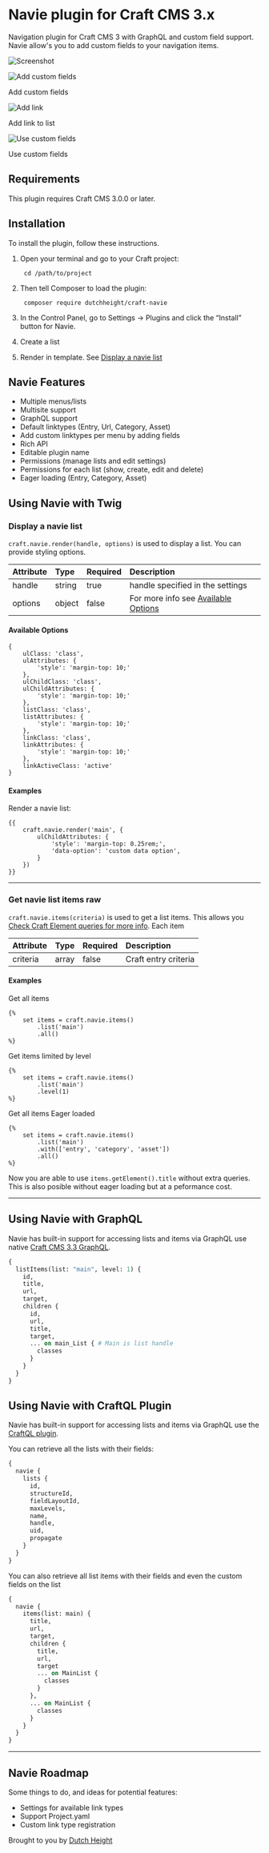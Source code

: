 # Navie plugin for Craft CMS 3.x

Navigation plugin for Craft CMS 3 with GraphQL and custom field support.
Navie allow's you to add custom fields to your navigation items.

![Screenshot](resources/img/plugin-logo.png)

![Add custom fields](resources/img/add-custom-fields.png)

Add custom fields


![Add link](resources/img/create-new-list-item.png)

Add link to list

![Use custom fields](resources/img/create-a-new-list-tem-custom-field.png)

Use custom fields

## Requirements

This plugin requires Craft CMS 3.0.0 or later.

## Installation

To install the plugin, follow these instructions.

1. Open your terminal and go to your Craft project:

        cd /path/to/project

2. Then tell Composer to load the plugin:

        composer require dutchheight/craft-navie

3. In the Control Panel, go to Settings → Plugins and click the “Install” button for Navie.

4. Create a list

5. Render in template. See [Display a navie list](#display-a-navie-list)

## Navie Features
- Multiple menus/lists
- Multisite support
- GraphQL support
- Default linktypes (Entry, Url, Category, Asset)
- Add custom linktypes per menu by adding fields
- Rich API
- Editable plugin name
- Permissions (manage lists and edit settings)
- Permissions for each list (show, create, edit and delete)
- Eager loading (Entry, Category, Asset)

## Using Navie with Twig

### Display a navie list
`craft.navie.render(handle, options)` is used to display a list. You can provide styling options.

| Attribute | Type | Required | Description |
|:----------|:-----|:---------|:------------|
|handle|string|true|handle specified in the settings|
|options|object|false|For more info see [Available Options](#available-options)|

#### Available Options
```twig
{
    ulClass: 'class',
    ulAttributes: {
        'style': 'margin-top: 10;'
    },
    ulChildClass: 'class',
    ulChildAttributes: {
        'style': 'margin-top: 10;'
    },
    listClass: 'class',
    listAttributes: {
        'style': 'margin-top: 10;'
    },
    linkClass: 'class',
    linkAttributes: {
        'style': 'margin-top: 10;'
    },
    linkActiveClass: 'active'
}

```

#### Examples
Render a navie list:
```twig
{{ 
    craft.navie.render('main', {
        ulChildAttributes: {
            'style': 'margin-top: 0.25rem;',
            'data-option': 'custom data option',
        }
    }) 
}}
```
---

### Get navie list items raw
`craft.navie.items(criteria)` is used to get a list items. This allows you  [Check Craft Element queries for more info](https://docs.craftcms.com/v3/dev/element-queries/). Each item 

| Attribute | Type | Required | Description |
|:----------|:-----|:---------|:------------|
|criteria|array|false|Craft entry criteria|


#### Examples
Get all items
```twig
{% 
    set items = craft.navie.items()
        .list('main')
        .all()
%}
```

Get items limited by level
```twig
{% 
    set items = craft.navie.items()
        .list('main')
        .level(1)
%}
```

Get all items Eager loaded
```twig
{%
    set items = craft.navie.items()
        .list('main')
        .with(['entry', 'category', 'asset'])
        .all() 
%}
```

Now you are able to use `items.getElement().title` without extra queries. This is also posible without eager loading but at a peformance cost.

---

## Using Navie with GraphQL
Navie has built-in support for accessing lists and items via GraphQL use native [Craft CMS 3.3 GraphQL](https://docs.craftcms.com/v3/graphql.html).
```graphql
{
  listItems(list: "main", level: 1) {
    id,
    title,
    url,
    target,
    children {
      id,
      url,
      title,
      target,
      ... on main_List { # Main is list handle
        classes
      }
    }
  }
}
```
## Using Navie with CraftQL Plugin
Navie has built-in support for accessing lists and items via GraphQL use the [CraftQL plugin](https://github.com/markhuot/craftql).

You can retrieve all the lists with their fields:

```graphql
{
  navie {
    lists {
      id,
      structureId,
      fieldLayoutId,
      maxLevels,
      name,
      handle,
      uid,
      propagate
    }
  }
}
```
You can also retrieve all list items with their fields and even the custom fields on the list
```graphql
{
  navie {
    items(list: main) {
      title,
      url,
      target,
      children {
        title,
        url,
        target
        ... on MainList {
          classes
        }
      },
      ... on MainList {
        classes
      }
    }
  }
}
```
---

## Navie Roadmap

Some things to do, and ideas for potential features:

* Settings for available link types
* Support Project.yaml
* Custom link type registration

Brought to you by [Dutch Height](https://www.dutchheight.com)
